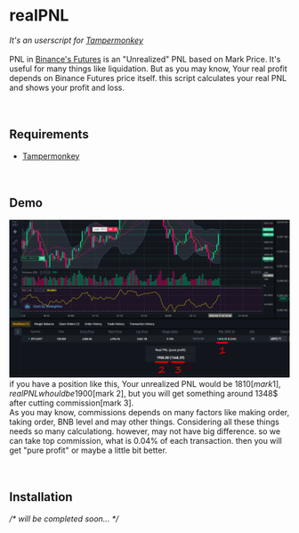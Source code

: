 # realPNL
*It's an userscript for [Tampermonkey](https://www.tampermonkey.net/)*  
<br/>
PNL in [Binance's Futures](https://www.binance.com/en/futures/) is an "Unrealized" PNL based on Mark Price. It's useful for many things like liquidation.
But as you may know, Your real profit depends on Binance Futures price itself. this script calculates your real PNL and shows your profit and loss.  
<br/><br/>
## Requirements
- [Tampermonkey](https://www.tampermonkey.net/)  
<br/><br/>
## Demo
![Image of Yaktocat](https://raw.githubusercontent.com/zargaripour/realPNL/master/demo.png)
if you have a position like this, Your unrealized PNL would be 1810$[mark 1], real PNL whould be 1900$[mark 2], but you will get something around 1348$ after cutting commission[mark 3].  
As you may know, commissions depends on many factors like making order, taking order, BNB level and may other things. Considering all these things needs so many calculationg. however, may not have big difference. so we can take top commission, what is 0.04% of each transaction. then you will get "pure profit" or maybe a little bit better.  
<br/><br/>
## Installation
*/\* will be completed soon... \*/*
